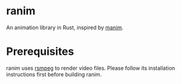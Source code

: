 # ranim
An animation library in Rust, inspired by [manim](https://github.com/3b1b/manim).

# Prerequisites
ranim uses [rsmpeg](https://github.com/larksuite/rsmpeg) to render video files.
Please follow its installation instructions first before building ranim.